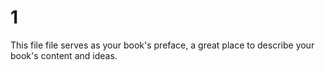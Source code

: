 # 1

This file file serves as your book's preface, a great place to describe your book's content and ideas.
